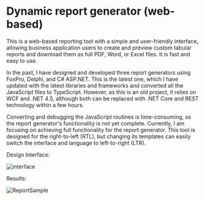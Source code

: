 # Dynamic report generator (web-based)

This is a web-based reporting tool with a simple and user-friendly interface, allowing business application users to create and preview custom tabular reports and download them as full PDF, Word, or Excel files. It is fast and easy to use.

In the past, I have designed and developed three report generators using FoxPro, Delphi, and C# ASP.NET. This is the latest one, which I have updated with the latest libraries and frameworks and converted all the JavaScript files to TypeScript. However, as this is an old project, it relies on WCF and .NET 4.5, although both can be replaced with .NET Core and REST technology within a few hours.

Converting and debugging the JavaScript routines is time-consuming, so the report generator's functionality is not yet complete. Currently, I am focusing on achieving full functionality for the report generator.
This tool is designed for the right-to-left (RTL), but changing its templates can easily switch the interface and language to left-to-right (LTR).

Design Interface:

![interface](https://github.com/faramarz-zabihian/Dynamic-Reports/assets/140643700/b7155030-20af-4794-9155-4c1811640a64)


Results:

![ReportSample](https://github.com/faramarz-zabihian/Dynamic-Reports/assets/140643700/d004ff0a-75b6-441c-81fb-9ef05a1a10a5)

